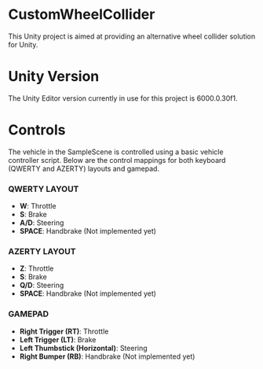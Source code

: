 # CustomWheelCollider
 This Unity project is aimed at providing an alternative wheel collider solution for Unity.
# Unity Version
 The Unity Editor version currently in use for this project is 6000.0.30f1.
# Controls
 The vehicle in the SampleScene is controlled using a basic vehicle controller script. Below are the control mappings for both keyboard (QWERTY and AZERTY) layouts and gamepad.
### **QWERTY LAYOUT**
 - **W**: Throttle
 - **S**: Brake
 - **A/D**: Steering
 - **SPACE**: Handbrake (Not implemented yet)
### **AZERTY LAYOUT**
 - **Z**: Throttle
 - **S**: Brake
 - **Q/D**: Steering
 - **SPACE**: Handbrake (Not implemented yet)
### **GAMEPAD**
 - **Right Trigger (RT)**: Throttle
 - **Left Trigger (LT)**: Brake
 - **Left Thumbstick (Horizontal)**: Steering
 - **Right Bumper (RB)**: Handbrake (Not implemented yet)
